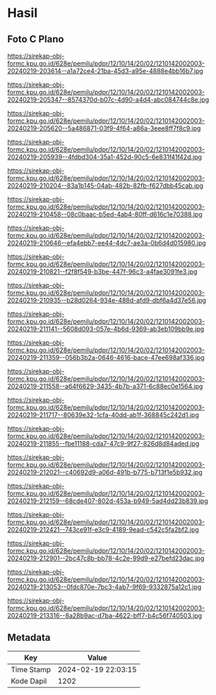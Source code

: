 # Hasil

## Foto C Plano

https://sirekap-obj-formc.kpu.go.id/628e/pemilu/pdpr/12/10/14/20/02/1210142002003-20240219-203614--a1a72ce4-21ba-45d3-a95e-4888e4bb16b7.jpg

https://sirekap-obj-formc.kpu.go.id/628e/pemilu/pdpr/12/10/14/20/02/1210142002003-20240219-205347--8574370d-b07c-4d90-a4d4-abc084744c8e.jpg

https://sirekap-obj-formc.kpu.go.id/628e/pemilu/pdpr/12/10/14/20/02/1210142002003-20240219-205620--5a486871-03f9-4f64-a86a-3eee8ff7f8c9.jpg

https://sirekap-obj-formc.kpu.go.id/628e/pemilu/pdpr/12/10/14/20/02/1210142002003-20240219-205939--4fdbd304-35a1-452d-90c5-6e831f41f42d.jpg

https://sirekap-obj-formc.kpu.go.id/628e/pemilu/pdpr/12/10/14/20/02/1210142002003-20240219-210204--83a1b145-04ab-482b-82fb-f627dbb45cab.jpg

https://sirekap-obj-formc.kpu.go.id/628e/pemilu/pdpr/12/10/14/20/02/1210142002003-20240219-210458--08c0baac-b5ed-4ab4-80ff-d616c1e70388.jpg

https://sirekap-obj-formc.kpu.go.id/628e/pemilu/pdpr/12/10/14/20/02/1210142002003-20240219-210646--efa4ebb7-ee44-4dc7-ae3a-0b6d4d015980.jpg

https://sirekap-obj-formc.kpu.go.id/628e/pemilu/pdpr/12/10/14/20/02/1210142002003-20240219-210821--f2f8f549-b3be-447f-96c3-a4fae3091fe3.jpg

https://sirekap-obj-formc.kpu.go.id/628e/pemilu/pdpr/12/10/14/20/02/1210142002003-20240219-210935--b28d0264-934e-488d-afd9-dbf6a4d37e56.jpg

https://sirekap-obj-formc.kpu.go.id/628e/pemilu/pdpr/12/10/14/20/02/1210142002003-20240219-211141--5608d093-057e-4b6d-9369-ab3eb109bb9e.jpg

https://sirekap-obj-formc.kpu.go.id/628e/pemilu/pdpr/12/10/14/20/02/1210142002003-20240219-211359--056b3b2a-0646-4616-bace-47ee698af336.jpg

https://sirekap-obj-formc.kpu.go.id/628e/pemilu/pdpr/12/10/14/20/02/1210142002003-20240219-211558--a64f6629-3435-4b7b-a371-6c88ec0e1564.jpg

https://sirekap-obj-formc.kpu.go.id/628e/pemilu/pdpr/12/10/14/20/02/1210142002003-20240219-211717--80639e32-1cfa-40dd-ab1f-368845c242d1.jpg

https://sirekap-obj-formc.kpu.go.id/628e/pemilu/pdpr/12/10/14/20/02/1210142002003-20240219-211855--fbe11188-cda7-47c9-9f27-826d8d84aded.jpg

https://sirekap-obj-formc.kpu.go.id/628e/pemilu/pdpr/12/10/14/20/02/1210142002003-20240219-212021--c40692d9-a06d-491b-b775-b713f1e5b932.jpg

https://sirekap-obj-formc.kpu.go.id/628e/pemilu/pdpr/12/10/14/20/02/1210142002003-20240219-212159--68cde407-802d-453a-b949-5ad4dd23b839.jpg

https://sirekap-obj-formc.kpu.go.id/628e/pemilu/pdpr/12/10/14/20/02/1210142002003-20240219-212421--743ce91f-e3c9-4189-9ead-c542c5fa2bf2.jpg

https://sirekap-obj-formc.kpu.go.id/628e/pemilu/pdpr/12/10/14/20/02/1210142002003-20240219-212901--2bc47c8b-bb78-4c2e-99d9-e27befd23dac.jpg

https://sirekap-obj-formc.kpu.go.id/628e/pemilu/pdpr/12/10/14/20/02/1210142002003-20240219-213053--0fdc870e-7bc3-4ab7-9f69-9332875a12c1.jpg

https://sirekap-obj-formc.kpu.go.id/628e/pemilu/pdpr/12/10/14/20/02/1210142002003-20240219-213316--8a28b9ac-d7ba-4622-bff7-b4c56f740503.jpg


## Metadata

| Key        | Value               |
| ---------- | ------------------- |
| Time Stamp | 2024-02-19 22:03:15 |
| Kode Dapil | 1202                |



